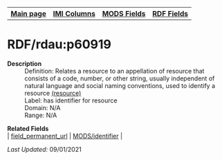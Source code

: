 <!DOCTYPE html>
<html>

<body>
<table style="width:100%">
  <tr>
    <th><a href="index.md">Main page</a></th>
	<th><a href="IMI.md">IMI Columns</a></th>
    <th><a href="MODS.md">MODS Fields</a></th>
    <th><a href="RDF.md">RDF Fields</a></th>
  </tr>
</table>



<h1>RDF/rdau:p60919</h1>
<dl>
  <dt><b>Description</b></dt>
  <dd>Definition: Relates a resource to an appellation of resource that consists of a code, number, or other string, usually independent of natural language and social naming conventions, used to identify a resource <a href="http://www.rdaregistry.info/Elements/u/">(resource)</a></dd>
  <dd>Label:  has identifier for resource</dd>
  <dd>Domain:  N/A</dd>
  <dd>Range:  N/A</dd>
</dl>
<dl>
	<dt><b>Related Fields</b></dt>
		| <a href="field_permanent_url.md">field_permanent_url</a> | <a href="mods.identifier.md">MODS/identifier</a> |
</dl>
<p><i>Last Updated: </i>09/01/2021</p>
</body>
</html>